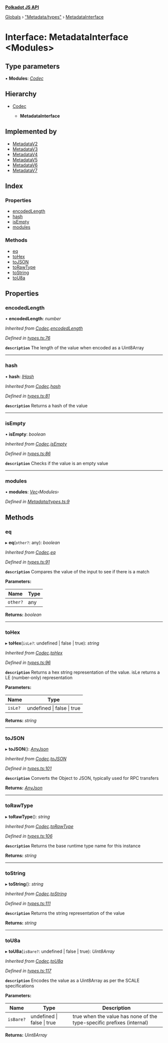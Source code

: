 **[Polkadot JS API](../README.md)**

[Globals](../globals.md) › [&quot;Metadata/types&quot;](../modules/_metadata_types_.md) › [MetadataInterface](_metadata_types_.metadatainterface.md)

# Interface: MetadataInterface <**Modules**>

## Type parameters

▪ **Modules**: *[Codec](_types_.codec.md)*

## Hierarchy

* [Codec](_types_.codec.md)

  * **MetadataInterface**

## Implemented by

* [MetadataV2](../classes/_metadata_v2_metadata_.metadatav2.md)
* [MetadataV3](../classes/_metadata_v3_metadata_.metadatav3.md)
* [MetadataV4](../classes/_metadata_v4_metadata_.metadatav4.md)
* [MetadataV5](../classes/_metadata_v5_metadata_.metadatav5.md)
* [MetadataV6](../classes/_metadata_v6_metadata_.metadatav6.md)
* [MetadataV7](../classes/_metadata_v7_metadata_.metadatav7.md)

## Index

### Properties

* [encodedLength](_metadata_types_.metadatainterface.md#encodedlength)
* [hash](_metadata_types_.metadatainterface.md#hash)
* [isEmpty](_metadata_types_.metadatainterface.md#isempty)
* [modules](_metadata_types_.metadatainterface.md#modules)

### Methods

* [eq](_metadata_types_.metadatainterface.md#eq)
* [toHex](_metadata_types_.metadatainterface.md#tohex)
* [toJSON](_metadata_types_.metadatainterface.md#tojson)
* [toRawType](_metadata_types_.metadatainterface.md#torawtype)
* [toString](_metadata_types_.metadatainterface.md#tostring)
* [toU8a](_metadata_types_.metadatainterface.md#tou8a)

## Properties

###  encodedLength

• **encodedLength**: *number*

*Inherited from [Codec](_types_.codec.md).[encodedLength](_types_.codec.md#encodedlength)*

*Defined in [types.ts:76](https://github.com/polkadot-js/api/blob/73d7a57/packages/types/src/types.ts#L76)*

**`description`** The length of the value when encoded as a Uint8Array

___

###  hash

• **hash**: *[IHash](_types_.ihash.md)*

*Inherited from [Codec](_types_.codec.md).[hash](_types_.codec.md#hash)*

*Defined in [types.ts:81](https://github.com/polkadot-js/api/blob/73d7a57/packages/types/src/types.ts#L81)*

**`description`** Returns a hash of the value

___

###  isEmpty

• **isEmpty**: *boolean*

*Inherited from [Codec](_types_.codec.md).[isEmpty](_types_.codec.md#isempty)*

*Defined in [types.ts:86](https://github.com/polkadot-js/api/blob/73d7a57/packages/types/src/types.ts#L86)*

**`description`** Checks if the value is an empty value

___

###  modules

• **modules**: *[Vec](../classes/_codec_vec_.vec.md)‹Modules›*

*Defined in [Metadata/types.ts:9](https://github.com/polkadot-js/api/blob/73d7a57/packages/types/src/Metadata/types.ts#L9)*

## Methods

###  eq

▸ **eq**(`other?`: any): *boolean*

*Inherited from [Codec](_types_.codec.md).[eq](_types_.codec.md#eq)*

*Defined in [types.ts:91](https://github.com/polkadot-js/api/blob/73d7a57/packages/types/src/types.ts#L91)*

**`description`** Compares the value of the input to see if there is a match

**Parameters:**

Name | Type |
------ | ------ |
`other?` | any |

**Returns:** *boolean*

___

###  toHex

▸ **toHex**(`isLe?`: undefined | false | true): *string*

*Inherited from [Codec](_types_.codec.md).[toHex](_types_.codec.md#tohex)*

*Defined in [types.ts:96](https://github.com/polkadot-js/api/blob/73d7a57/packages/types/src/types.ts#L96)*

**`description`** Returns a hex string representation of the value. isLe returns a LE (number-only) representation

**Parameters:**

Name | Type |
------ | ------ |
`isLe?` | undefined &#124; false &#124; true |

**Returns:** *string*

___

###  toJSON

▸ **toJSON**(): *[AnyJson](../modules/_types_.md#anyjson)*

*Inherited from [Codec](_types_.codec.md).[toJSON](_types_.codec.md#tojson)*

*Defined in [types.ts:101](https://github.com/polkadot-js/api/blob/73d7a57/packages/types/src/types.ts#L101)*

**`description`** Converts the Object to JSON, typically used for RPC transfers

**Returns:** *[AnyJson](../modules/_types_.md#anyjson)*

___

###  toRawType

▸ **toRawType**(): *string*

*Inherited from [Codec](_types_.codec.md).[toRawType](_types_.codec.md#torawtype)*

*Defined in [types.ts:106](https://github.com/polkadot-js/api/blob/73d7a57/packages/types/src/types.ts#L106)*

**`description`** Returns the base runtime type name for this instance

**Returns:** *string*

___

###  toString

▸ **toString**(): *string*

*Inherited from [Codec](_types_.codec.md).[toString](_types_.codec.md#tostring)*

*Defined in [types.ts:111](https://github.com/polkadot-js/api/blob/73d7a57/packages/types/src/types.ts#L111)*

**`description`** Returns the string representation of the value

**Returns:** *string*

___

###  toU8a

▸ **toU8a**(`isBare?`: undefined | false | true): *Uint8Array*

*Inherited from [Codec](_types_.codec.md).[toU8a](_types_.codec.md#tou8a)*

*Defined in [types.ts:117](https://github.com/polkadot-js/api/blob/73d7a57/packages/types/src/types.ts#L117)*

**`description`** Encodes the value as a Uint8Array as per the SCALE specifications

**Parameters:**

Name | Type | Description |
------ | ------ | ------ |
`isBare?` | undefined &#124; false &#124; true | true when the value has none of the type-specific prefixes (internal)  |

**Returns:** *Uint8Array*